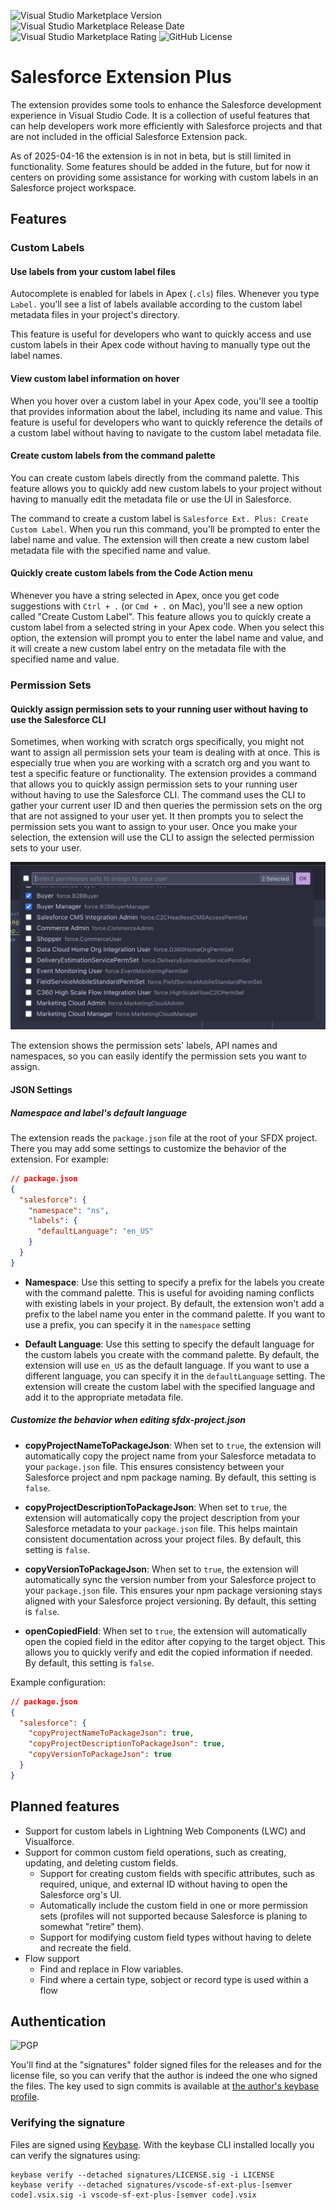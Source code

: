 ![Visual Studio Marketplace Version](https://img.shields.io/visual-studio-marketplace/v/wisefox.sf-ext-plus?link=https://marketplace.visualstudio.com/items?itemName=wisefox.sf-ext-plus&cacheSeconds=3600) ![Visual Studio Marketplace Release Date](https://img.shields.io/visual-studio-marketplace/release-date/wisefox.sf-ext-plus?link=https://marketplace.visualstudio.com/items?itemName=wisefox.sf-ext-plus&cacheSeconds=28800) ![Visual Studio Marketplace Rating](https://img.shields.io/visual-studio-marketplace/stars/wisefox.sf-ext-plus?link=https://marketplace.visualstudio.com/items?itemName=wisefox.sf-ext-plus&cacheSeconds=28800) ![GitHub License](https://img.shields.io/github/license/renatoliveira/sf-ext-plus?cacheSeconds=28800)

# Salesforce Extension Plus

The extension provides some tools to enhance the Salesforce development experience in Visual Studio Code. It is a collection of useful features that can help developers work more efficiently with Salesforce projects and that are not included in the official Salesforce Extension pack.

As of 2025-04-16 the extension is in not in beta, but is still limited in functionality. Some features should be added in the future, but for now it centers on providing some assistance for working with custom labels in an Salesforce project workspace.

## Features

### Custom Labels

#### Use labels from your custom label files

Autocomplete is enabled for labels in Apex (`.cls`) files. Whenever you type `Label.` you'll see a list of labels available according to the custom label metadata files in your project's directory.

This feature is useful for developers who want to quickly access and use custom labels in their Apex code without having to manually type out the label names.

#### View custom label information on hover

When you hover over a custom label in your Apex code, you'll see a tooltip that provides information about the label, including its name and value. This feature is useful for developers who want to quickly reference the details of a custom label without having to navigate to the custom label metadata file.

#### Create custom labels from the command palette

You can create custom labels directly from the command palette. This feature allows you to quickly add new custom labels to your project without having to manually edit the metadata file or use the UI in Salesforce.

The command to create a custom label is `Salesforce Ext. Plus: Create Custom Label`. When you run this command, you'll be prompted to enter the label name and value. The extension will then create a new custom label metadata file with the specified name and value.

#### Quickly create custom labels from the Code Action menu

Whenever you have a string selected in Apex, once you get code suggestions with `Ctrl + .` (or `Cmd + .` on Mac), you'll see a new option called "Create Custom Label". This feature allows you to quickly create a custom label from a selected string in your Apex code. When you select this option, the extension will prompt you to enter the label name and value, and it will create a new custom label entry on the metadata file with the specified name and value.

### Permission Sets

#### Quickly assign permission sets to your running user without having to use the Salesforce CLI

Sometimes, when working with scratch orgs specifically, you might not want to assign all permission sets your team is dealing with at once. This is especially true when you are working with a scratch org and you want to test a specific feature or functionality. The extension provides a command that allows you to quickly assign permission sets to your running user without having to use the Salesforce CLI. The command uses the CLI to gather your current user ID and then queries the permission sets on the org that are not assigned to your user yet. It then prompts you to select the permission sets you want to assign to your user. Once you make your selection, the extension will use the CLI to assign the selected permission sets to your user.

![Assign Permission Sets](images/features/permsetsQuickpick.png)

The extension shows the permission sets' labels, API names and namespaces, so you can easily identify the permission sets you want to assign.

#### JSON Settings

##### Namespace and label's default language

The extension reads the `package.json` file at the root of your SFDX project. There you may add some settings to customize the behavior of the extension. For example:

```json
// package.json
{
  "salesforce": {
    "namespace": "ns",
    "labels": {
      "defaultLanguage": "en_US"
    }
  }
}
```

- **Namespace**: Use this setting to specify a prefix for the labels you create with the command palette. This is useful for avoiding naming conflicts with existing labels in your project. By default, the extension won't add a prefix to the label name you enter in the command palette. If you want to use a prefix, you can specify it in the `namespace` setting

- **Default Language**: Use this setting to specify the default language for the custom labels you create with the command palette. By default, the extension will use `en_US` as the default language. If you want to use a different language, you can specify it in the `defaultLanguage` setting. The extension will create the custom label with the specified language and add it to the appropriate metadata file.

##### Customize the behavior when editing sfdx-project.json

- **copyProjectNameToPackageJson**: When set to `true`, the extension will automatically copy the project name from your Salesforce metadata to your `package.json` file. This ensures consistency between your Salesforce project and npm package naming. By default, this setting is `false`.

- **copyProjectDescriptionToPackageJson**: When set to `true`, the extension will automatically copy the project description from your Salesforce metadata to your `package.json` file. This helps maintain consistent documentation across your project files. By default, this setting is `false`.

- **copyVersionToPackageJson**: When set to `true`, the extension will automatically sync the version number from your Salesforce project to your `package.json` file. This ensures your npm package versioning stays aligned with your Salesforce project versioning. By default, this setting is `false`.

- **openCopiedField**: When set to `true`, the extension will automatically open the copied field in the editor after copying to the target object. This allows you to quickly verify and edit the copied information if needed. By default, this setting is `false`.

Example configuration:

```json
// package.json
{
  "salesforce": {
    "copyProjectNameToPackageJson": true,
    "copyProjectDescriptionToPackageJson": true,
    "copyVersionToPackageJson": true
  }
}
```

## Planned features

- Support for custom labels in Lightning Web Components (LWC) and Visualforce.
- Support for common custom field operations, such as creating, updating, and deleting custom fields.
  - Support for creating custom fields with specific attributes, such as required, unique, and external ID without having to open the Salesforce org's UI.
  - Automatically include the custom field in one or more permission sets (profiles will not supported because Salesforce is planing to somewhat "retire" them).
  - Support for modifying custom field types without having to delete and recreate the field.
- Flow support
  - Find and replace in Flow variables.
  - Find where a certain type, sobject or record type is used within a flow

## Authentication

![PGP](https://img.shields.io/badge/E7E772797687BC9A-%3F?style=flat&label=PGP&labelColor=orange&color=black&cacheSeconds=28800)

You'll find at the "signatures" folder signed files for the releases and for the license file, so you can verify that the author is indeed the one who signed the files. The key used to sign commits is available at [the author's keybase profile](https://keybase.io/thelavasailor).

### Verifying the signature

Files are signed using [Keybase](https://keybase.io/). With the keybase CLI installed locally you can verify the signatures using:

```
keybase verify --detached signatures/LICENSE.sig -i LICENSE
keybase verify --detached signatures/vscode-sf-ext-plus-[semver code].vsix.sig -i vscode-sf-ext-plus-[semver code].vsix
```

